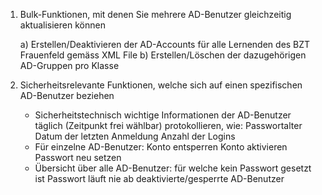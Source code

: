1. Bulk-Funktionen, mit denen Sie mehrere AD-Benutzer gleichzeitig aktualisieren können

    a) Erstellen/Deaktivieren der AD-Accounts für alle Lernenden des BZT Frauenfeld gemäss XML File
    b) Erstellen/Löschen der dazugehörigen AD-Gruppen pro Klasse


2. Sicherheitsrelevante Funktionen, welche sich auf einen spezifischen AD-Benutzer beziehen

    - Sicherheitstechnisch wichtige Informationen der AD-Benutzer täglich (Zeitpunkt frei wählbar) protokollieren, wie:
        Passwortalter
        Datum der letzten Anmeldung
        Anzahl der Logins
    - Für einzelne AD-Benutzer:
        Konto entsperren
        Konto aktivieren
        Passwort neu setzen
    - Übersicht über alle AD-Benutzer:
        für welche kein Passwort gesetzt ist
        Passwort läuft nie ab
        deaktivierte/gesperrte AD-Benutzer